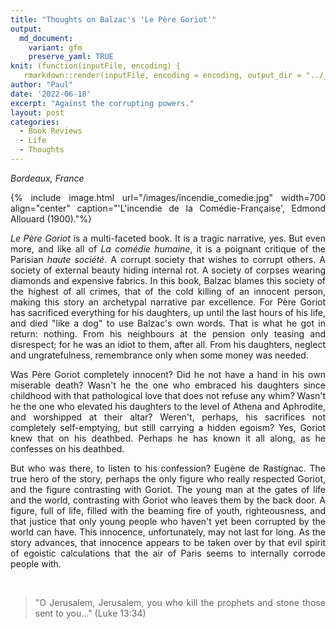 ```yaml
---
title: "Thoughts on Balzac's 'Le Père Goriot'"
output:
  md_document:
    variant: gfm
    preserve_yaml: TRUE
knit: (function(inputFile, encoding) {
   rmarkdown::render(inputFile, encoding = encoding, output_dir = "../_posts") })
author: "Paul"
date: '2022-06-18'
excerpt: "Against the corrupting powers."
layout: post
categories:
  - Book Reviews
  - Life
  - Thoughts
---
```


<style>body {text-align: justify}</style>


*Bordeaux, France*

{% include image.html url="/images/incendie_comedie.jpg" width=700 align="center" caption="'L'incendie de la Comédie-Française', Edmond Allouard (1900)."%}


 *Le Père Goriot* is a multi-faceted book. It is a tragic narrative, yes. But even more, and like all of *La comédie humaine*, it is a poignant critique of the Parisian *haute société*. A corrupt society that wishes to corrupt others. A society of external beauty hiding internal rot. A society of corpses wearing diamonds and expensive fabrics. In this book, Balzac blames this society of the highest of all crimes, that of the cold killing of an innocent person, making this story an archetypal narrative par excellence. For Père Goriot has sacrificed everything for his daughters, up until the last hours of his life, and died "like a dog" to use Balzac's own words. That is what he got in return: nothing. From his neighbours at the pension only teasing and disrespect; for he was an idiot to them, after all. From his daughters, neglect and ungratefulness, remembrance only when some money was needed.

Was Père Goriot completely innocent? Did he not have a hand in his own miserable death? Wasn't he the one who embraced his daughters since childhood with that pathological love that does not refuse any whim? Wasn't he the one who elevated his daughters to the level of Athena and Aphrodite, and worshipped at their altar? Weren't, perhaps, his sacrifices not completely self-emptying, but still carrying a hidden egoism? Yes, Goriot knew that on his deathbed. Perhaps he has known it all along, as he confesses on his deathbed.

But who was there, to listen to his confession? Eugène de Rastignac. The true hero of the story, perhaps the only figure who really respected Goriot, and the figure contrasting with Goriot. The young man at the gates of life and the world, contrasting with Goriot who leaves them by the back door. A figure, full of life, filled with the beaming fire of youth, righteousness, and that justice that only young people who haven't yet been corrupted by the world can have. This innocence, unfortunately, may not last for long. As the story advances, that innocence appears to be taken over by that evil spirit of egoistic calculations that the air of Paris seems to internally corrode people with.

&nbsp;

> "O Jerusalem, Jerusalem, you who kill the prophets and stone those sent to you..." (Luke 13:34)